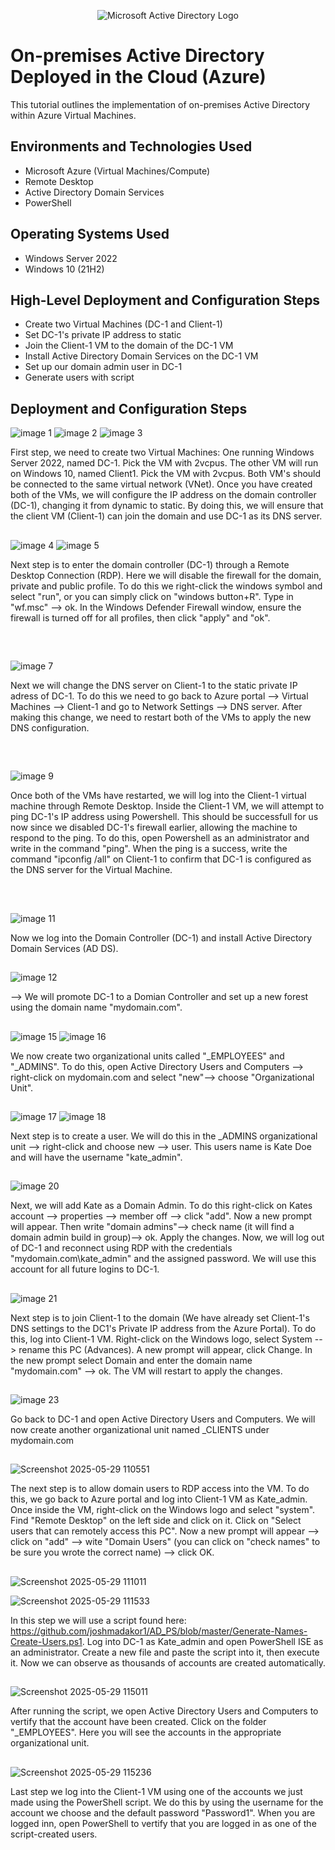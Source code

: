 <p align="center">
<img src="https://i.imgur.com/pU5A58S.png" alt="Microsoft Active Directory Logo"/>
</p>

<h1>On-premises Active Directory Deployed in the Cloud (Azure)</h1>
This tutorial outlines the implementation of on-premises Active Directory within Azure Virtual Machines.<br />


<h2>Environments and Technologies Used</h2>

- Microsoft Azure (Virtual Machines/Compute)
- Remote Desktop
- Active Directory Domain Services
- PowerShell

<h2>Operating Systems Used </h2>

- Windows Server 2022
- Windows 10 (21H2)

<h2>High-Level Deployment and Configuration Steps</h2>

- Create two Virtual Machines (DC-1 and Client-1)
- Set DC-1's private IP address to static
- Join the Client-1 VM to the domain of the DC-1 VM
- Install Active Directory Domain Services on the DC-1 VM
- Set up our domain admin user in DC-1
- Generate users with script


<h2>Deployment and Configuration Steps</h2>

<p>

![image 1](https://github.com/user-attachments/assets/505e55b3-712c-40ff-8f04-464a8ad203ce) ![image 2](https://github.com/user-attachments/assets/c679a690-617b-4257-85de-2e4100b54067) ![image 3](https://github.com/user-attachments/assets/e3596f2a-0ce6-4566-883c-f1cef5a889c4)

First step, we need to create two Virtual Machines: One running  Windows Server 2022, named DC-1. Pick the VM with 2vcpus. The other VM will run on Windows 10, named Client1. Pick the VM with 2vcpus. Both VM's should be connected to the same virtual network (VNet). 
Once you have created both of the VMs, we will configure the IP address on the domain controller (DC-1), changing it from dynamic to static. By doing this, we will ensure that the client VM (Client-1) can join the domain and use DC-1 as its DNS server.   

<h2></h2> 

</p>
<p>  
</p>

![image 4](https://github.com/user-attachments/assets/03f63707-045d-471e-adf6-478dfd56e17f) ![image 5](https://github.com/user-attachments/assets/7ccacb7e-b538-496b-bef1-565cfcd177c8)

Next step is to enter the domain controller (DC-1) through a Remote Desktop Connection (RDP). Here we will disable the firewall for the domain, private and public profile. To do this we right-click the windows symbol and select "run", or you can simply click on "windows button+R". Type in "wf.msc" --> ok. 
In the Windows Defender Firewall window, ensure the firewall is turned off for all profiles, then click "apply" and "ok".  
</p>
<br />

<h2></h2>

![image 7](https://github.com/user-attachments/assets/9891a7df-1d0b-4a7e-b891-577823663064)

Next we will change the DNS server on Client-1 to the static private IP adress of DC-1. To do this we need to go back to Azure portal --> Virtual Machines --> Client-1 and go to Network Settings --> DNS server. After making this change, we need to restart both of the VMs to apply the new DNS configuration. 
<p>
<br />

<h2></h2> 
  
</p>

![image 9](https://github.com/user-attachments/assets/271b55bf-4286-40b7-a9d5-b8559ec02f75)

<p>
Once both of the VMs have restarted, we will log into the Client-1 virtual machine through Remote Desktop. Inside the Client-1 VM, we will attempt to ping DC-1's IP address using Powershell. This should be successfull for us now since we disabled DC-1's firewall earlier, allowing the machine to respond to the ping. To do this, open Powershell as an administrator and write in the command "ping". When the ping is a success, write the command "ipconfig /all" on Client-1 to confirm that DC-1 is configured as the DNS server for the Virtual Machine.  
</p>
<br /> 

<h2></h2> 

<p>

![image 11](https://github.com/user-attachments/assets/7e5bccc6-0745-45a5-92ee-e2710954e236)

Now we log into the Domain Controller (DC-1) and install Active Directory Domain Services (AD DS). 

<h2></h2>

![image 12](https://github.com/user-attachments/assets/49c3174b-e1b3-4c18-8f4b-2c476b2f5ce6)

--> We will promote DC-1 to a Domian Controller and set up a new forest using the domain name "mydomain.com". 

<h2></h2>
</p>

![image 15](https://github.com/user-attachments/assets/9dfdcf9a-4643-4d19-b7e9-4e3ebaacd671)
![image 16](https://github.com/user-attachments/assets/ebb6caf0-b7e1-4f9e-8f60-282eea11663a)

We now create two organizational units called "_EMPLOYEES" and "_ADMINS". To do this, open Active Directory Users and Computers --> right-click on mydomain.com and select "new"--> choose "Organizational Unit". 
<br /> 
<h2></h2> 

![image 17](https://github.com/user-attachments/assets/e7975006-ef6c-43ba-8f96-251ed537a1a3)
![image 18](https://github.com/user-attachments/assets/eadcc633-0799-48a4-a54b-8d3404ffdc60)

Next step is to create a user. We will do this in the _ADMINS organizational unit --> right-click and choose new --> user. This users name is Kate Doe and will have the username "kate_admin".

<h2></h2>
<p> 
  
![image 20](https://github.com/user-attachments/assets/323682e5-b769-4cf5-9906-6f4b9fe5b242)
</p> 
Next, we will add Kate as a Domain Admin. To do this right-click on Kates account --> properties --> member off --> click "add". Now a new prompt will appear. Then write "domain admins"--> check name (it will find a domain admin build in group)--> ok. Apply the changes.
Now, we will log out of DC-1 and reconnect using RDP with the credentials "mydomain.com\kate_admin" and the assigned password. We will use this account for all future logins to DC-1. 

<h2></h2>

![image 21](https://github.com/user-attachments/assets/376650cc-9448-4b11-9e74-367cf0fb871f)

Next step is to join Client-1 to the domain (We have already set Client-1's DNS settings to the DC1's Private IP address from the Azure Portal). To do this, log into Client-1 VM. Right-click on the Windows logo, select System --> rename this PC (Advances). A new prompt will appear, click Change. In the new prompt select Domain and enter the domain name "mydomain.com" --> ok. The VM will restart to apply the changes.

<h2></h2>

![image 23](https://github.com/user-attachments/assets/1e5cee8f-1397-431c-9a46-adf209dbc041)

Go back to DC-1 and open Active Directory Users and Computers. We will now create another organizational unit named _CLIENTS under mydomain.com

<h2></h2>

![Screenshot 2025-05-29 110551](https://github.com/user-attachments/assets/d5de3dfe-f145-4ec6-927c-7c0a95c09b5b)

The next step is to allow domain users to RDP access into the VM. To do this, we go back to Azure portal and log into Client-1 VM as Kate_admin. Once inside the VM, right-click on the Windows logo and select "system". Find "Remote Desktop" on the left side and click on it. Click on "Select users that can remotely access this PC". 
Now a new prompt will appear --> click on "add" --> wite "Domain Users" (you can click on "check names" to be sure you wrote the correct name) --> click OK. 

<h2></h2> 

![Screenshot 2025-05-29 111011](https://github.com/user-attachments/assets/c1b9599d-d9b9-4b2f-bf18-1b5aafa9ea07)


![Screenshot 2025-05-29 111533](https://github.com/user-attachments/assets/b97e4d5c-d8ac-4283-b4a3-c306bf14375a)

In this step we will use a script found here: https://github.com/joshmadakor1/AD_PS/blob/master/Generate-Names-Create-Users.ps1. 
Log into DC-1 as Kate_admin and open PowerShell ISE as an administrator. Create a new file and paste the script into it, then execute it. Now we can observe as thousands of accounts are created automatically. 

<h2></h2>


![Screenshot 2025-05-29 115011](https://github.com/user-attachments/assets/63c43d02-700e-4c27-98f5-605c3f60bfe0)

After running the script, we open Active Directory Users and Computers to vertify that the account have been created. Click on the folder "_EMPLOYEES". Here you will see the accounts in the appropriate organizational unit. 

<h2></h2> 

![Screenshot 2025-05-29 115236](https://github.com/user-attachments/assets/d2b507f0-6b08-4ec9-b115-63223da66b41)

Last step we log into the Client-1 VM using one of the accounts we just made using the PowerShell script. We do this by using the username for the account we choose and the default password "Password1". When you are logged inn, open PowerShell to vertify that you are logged in as one of the script-created users.

</p>
<p>
  
</p>
